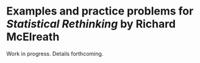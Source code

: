 # Examples and practice problems for _Statistical Rethinking_ by Richard McElreath

Work in progress. Details forthcoming.

